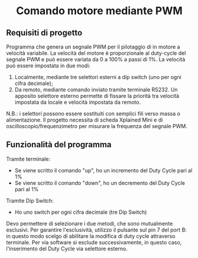  <h1> <center> Comando motore mediante PWM </center> </h1> 

 <h2>Requisiti di progetto</h2> 
 
Programma che genera un segnale PWM per il pilotaggio di in motore a velocità variabile.
La velocità del motore è proporzionale al duty-cycle del segnale PWM e può essere variata da 0 a
100% a passi di 1%. La velocità può essere impostata in due modi: 
1. Localmente, mediante tre selettori esterni a dip switch (uno per ogni cifra decimale); 
2. Da remoto, mediante comando inviato tramite terminale RS232. Un apposito selettore esterno permette di fissare la priorità tra
velocità impostata da locale e velocità impostata da remoto.

N.B.: i selettori possono essere sostituiti con semplici fili verso massa o alimentazione.
Il progetto necessita di scheda Xplained Mini e di oscilloscopio/frequenzimetro per misurare la
frequenza del segnale PWM.

 <h2>Funzionalità del programma</h2> 
 
Tramite terminale:
* Se viene scritto il comando "up", ho un incremento del Duty Cycle pari al 1%
* Se viene scritto il comando "down", ho un decremento del Duty Cycle pari al 1%

Tramite Dip Switch:
* Ho uno switch per ogni cifra decimale (tre Dip Switch)

Devo permettere di selezionare i due metodi, che sono mutualmente esclusivi. Per garantire l'esclusività,
utilizzo il pulsante sul pin 7 del port B: in questo modo scelgo di abilitare la modifica di duty cycle
attraverso terminale. Per via software si esclude successivamente, in questo caso, l'inserimento del Duty Cycle
via selettore esterno.
